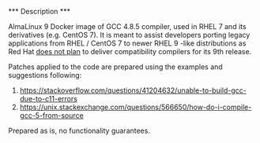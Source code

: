 *** Description ***

AlmaLinux 9 Docker image of GCC 4.8.5 compiler, used in RHEL 7 and its derivatives (e.g. CentOS 7). It is meant to assist developers porting legacy applications from RHEL / CentOS 7 to newer RHEL 9 -like distributions as Red Hat [does not plan](https://access.redhat.com/solutions/19458) to deliver compatibility compilers for its 9th release.

Patches applied to the code are prepared using the examples and suggestions following:

1. https://stackoverflow.com/questions/41204632/unable-to-build-gcc-due-to-c11-errors
2. https://unix.stackexchange.com/questions/566650/how-do-i-compile-gcc-5-from-source

Prepared as is, no functionality guarantees.
